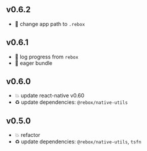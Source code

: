 ## v0.6.2

* 🐞 change app path to `.rebox`

## v0.6.1

* 🐞 log progress from `rebox`
* 🐞 eager bundle

## v0.6.0

* 💥 update react-native v0.60
* ♻️ update dependencies: `@rebox/native-utils`

## v0.5.0

* 💥 refactor
* ♻️ update dependencies: `@rebox/native-utils`, `tsfn`
